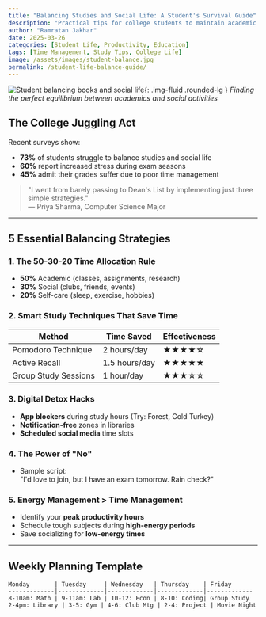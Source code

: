 ```yaml
---
title: "Balancing Studies and Social Life: A Student's Survival Guide"
description: "Practical tips for college students to maintain academic excellence while enjoying a fulfilling social life."
author: "Ramratan Jakhar"
date: 2025-03-26
categories: [Student Life, Productivity, Education]
tags: [Time Management, Study Tips, College Life]
image: /assets/images/student-balance.jpg
permalink: /student-life-balance-guide/
---
```


![Student balancing books and social life]({{site.baseurl}}/assets/images/blog3.jpeg){: .img-fluid .rounded-lg }
*Finding the perfect equilibrium between academics and social activities*

## The College Juggling Act

Recent surveys show:
- **73%** of students struggle to balance studies and social life
- **60%** report increased stress during exam seasons
- **45%** admit their grades suffer due to poor time management

> "I went from barely passing to Dean's List by implementing just three simple strategies."  
> — Priya Sharma, Computer Science Major

---

## 5 Essential Balancing Strategies

### 1. The 50-30-20 Time Allocation Rule
- **50%** Academic (classes, assignments, research)
- **30%** Social (clubs, friends, events)
- **20%** Self-care (sleep, exercise, hobbies)

### 2. Smart Study Techniques That Save Time
| Method | Time Saved | Effectiveness |
|--------|-----------|--------------|
| Pomodoro Technique | 2 hours/day | ★★★★☆ |
| Active Recall | 1.5 hours/day | ★★★★★ |
| Group Study Sessions | 1 hour/day | ★★★☆☆ |

### 3. Digital Detox Hacks
- **App blockers** during study hours (Try: Forest, Cold Turkey)
- **Notification-free** zones in libraries
- **Scheduled social media** time slots

### 4. The Power of "No"
- Sample script:  
  "I'd love to join, but I have an exam tomorrow. Rain check?"

### 5. Energy Management > Time Management
- Identify your **peak productivity hours**
- Schedule tough subjects during **high-energy periods**
- Save socializing for **low-energy times**

---

## Weekly Planning Template

```plaintext
Monday       | Tuesday     | Wednesday   | Thursday    | Friday
-------------|-------------|-------------|-------------|-------------
8-10am: Math | 9-11am: Lab | 10-12: Econ | 8-10: Coding| Group Study
2-4pm: Library | 3-5: Gym | 4-6: Club Mtg | 2-4: Project | Movie Night
